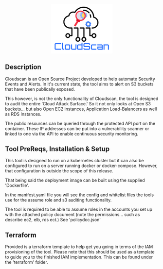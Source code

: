 
<div align="center">
<img src="https://github.com/collectivehealth/CloudScan/blob/master/icon.png" width="40%">
</div>

## Description

Cloudscan is an Open Source Project developed to help automate Security Events and Alerts. In it's current state, the tool aims to alert on S3 buckets that have been publically exposed.

This however, is not the only functionality of Cloudscan, the tool is designed to audit the entire 'Cloud Attack Surface.' So it not only looks at Open S3 buckets... but also Open EC2 instances, Application Load-Balancers as well as RDS Instances.

The public resources can be queried through the protected API port on the container. These IP addresses can be put into a vulnerability scanner or linked to one via the API to enable continuous security monitoring.

## Tool PreReqs, Installation & Setup

This tool is designed to run on a kubernetes cluster but it can also be configured to run on a server running docker or docker-compose. However, that configuration is outside the scope of this release.

That being said the deployment image can be built using the supplied 'Dockerfile'.

In the manifest.yaml file you will see the config and whitelist files the tools use for the assume role and s3 auditing functionality.

The tool is required to be able to assume roles in the accounts you set up with the attached policy document (note the permissions... such as describe ec2, elb, rds ect.) See 'policydoc.json'

## Terraform

Provided is a terraform template to help get you going in terms of the IAM provisioning of the tool. Please note that this should be used as a template to guide you to the finished IAM implementation. This can be found under the 'terraform' folder.
